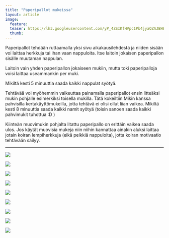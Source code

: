 ```yaml
---
title: "Paperipallot mukeissa"
layout: article
image:
  feature:
  teaser: https://lh3.googleusercontent.com/yP_4ZSIKfHVpc1Pb4jyaQZAJBHBQR9P3Qn8-c9_AVJh5_ac_YEoNy4ODduqs5u071i3Ppa6zQVIBeII8A2KNSzJHgfAkY0WKu9aJeLqAi-pWy3tfN78s-b-641YYcgVPNGeXII1WDIO9vKF3706ZfdV3S9kaGRZNCuOzyNOg-n612eRAsOxFs-ABqd78oNK-gBDVyx6HunQesQYIoJayvVIbXKMxMwXbTqmipTCDYcL2qhoH6KGy2wWi7gSHj7CBQbKkA1kPPvFNRyqr_wUt7pMZU5-MbclOHb66eustN5TkkkUKMmOK8jx1MyPQeaawIjUptYDGPTRjn2xNK7oxx2diSX-qUkowR2NlsZbZPgiPyJ9oo5xtFqsmvwjBzz3vT7dAnCOpJypzxxup-xXFl9XZFkRkjJfGPxj9Lx6ZZo8oxEaq2wbI8b5EtH4ZanWsuoVZclC5y0U2mRoFHdFmCMBZ23thnpIpeag7W07UfFL9O89Kbfb1h1Y9-S4qR3iEOJ7e6sQnHKUD7Oxpy58p84LUezFpCy2PZTr7VD41x9g=w245
  thumb:
---
```


Paperipallot tehdään ruttaamalla yksi sivu aikakausilehdestä ja niiden sisään voi laittaa herkkuja tai ihan vaan nappuloita. Itse laitoin jokaisen paperipallon sisälle muutaman nappulan.

Laitoin vain yhden paperipallon jokaiseen mukiin, mutta toki paperipalloja voisi laittaa useammankin per muki.

Mikiltä kesti 5 minuuttia saada kaikki nappulat syötyä.

Tehtävää voi myöhemmin vaikeuttaa painamalla paperipallot ensin litteäksi mukin pohjalle esimerkiksi toisella mukilla. Tätä kokeiltiin Mikin kanssa pahvisilla kertakäyttömukeilla, jotta tehtävä ei olisi ollut liian vaikea. Mikiltä kesti 8 minuuttia saada kaikki namit syötyä (toisin sanoen saada kaikki pahvimukit tuhottua :D )

Kiinteän muovimukin pohjalta litattu paperipallo on erittäin vaikea saada ulos. Jos käytät muovisia mukeja niin niihin kannattaa ainakin aluksi laittaa jotain koiran lempiherkkuja (eikä pelkkiä nappuloita), jotta koiran motivaatio tehtävään säilyy.

---

[![](https://lh3.googleusercontent.com/0sOU8Mh_QCsd6qnfIOgQxOSc4EBBhu48LS65nyk3RmhhVx1BoZnyxcnjCqxpIM0ONrRJTDaxRwAzWIhSp-iuzrE5een8hdK0omjWoEg6goaDeq0UUaKvL5-EXFEx2swTNpFkhBjG50yYuSjz-0FNEl-SzYU5SbJcd0NrPqY5NxUf-pMrMEeWU7E7aW7J1aFnddxnNedP1yuym0iO7T8tZZIGbqO5JVFdYwCoAPItFSQRydBpJFTFwe_TumLu8z5MiztbcgpJ5wGs29nOb2NEmml9GZ3W0u_3mZ4_DX3FkQGJ0UfjbB_JLAVbVsdZFEs51MIDJ3kWg4oKADuzb2YNtAqAHmPYt9ObvphkMjmrBJEIJg4HFxC9VFqvIBg1UalPUinF3MAXfMwoYYVhxdLpGkoMg8eUlB1Uc-9BU_ip35cq-KwPhRWvMyq3TIkmjo-JXHW2tmDWY3ScxtEKGCF07FE0pMUX99hyCCkNzSOqZjg9r9ytHSem3QQOyGXmGVpTjt0-3kxwQ29lhnJadwfus9IDJSIGX7LHQVr-tn_9A84=w800)](https://lh3.googleusercontent.com/0sOU8Mh_QCsd6qnfIOgQxOSc4EBBhu48LS65nyk3RmhhVx1BoZnyxcnjCqxpIM0ONrRJTDaxRwAzWIhSp-iuzrE5een8hdK0omjWoEg6goaDeq0UUaKvL5-EXFEx2swTNpFkhBjG50yYuSjz-0FNEl-SzYU5SbJcd0NrPqY5NxUf-pMrMEeWU7E7aW7J1aFnddxnNedP1yuym0iO7T8tZZIGbqO5JVFdYwCoAPItFSQRydBpJFTFwe_TumLu8z5MiztbcgpJ5wGs29nOb2NEmml9GZ3W0u_3mZ4_DX3FkQGJ0UfjbB_JLAVbVsdZFEs51MIDJ3kWg4oKADuzb2YNtAqAHmPYt9ObvphkMjmrBJEIJg4HFxC9VFqvIBg1UalPUinF3MAXfMwoYYVhxdLpGkoMg8eUlB1Uc-9BU_ip35cq-KwPhRWvMyq3TIkmjo-JXHW2tmDWY3ScxtEKGCF07FE0pMUX99hyCCkNzSOqZjg9r9ytHSem3QQOyGXmGVpTjt0-3kxwQ29lhnJadwfus9IDJSIGX7LHQVr-tn_9A84=s0)

[![](https://lh3.googleusercontent.com/Hft1xxsLQAkaMk4nmsSwBFjm1jl39TxO-uBMeBk6wuJcIhzRFBw7mbyAs_rnmy3H9c9SOopJ8ne9zIBTdXlmWDdQT1NObRtQuuVlqCElV1vPiH36pCZffMS_7M4AdI9gZWWNLN9hy6s_yO9TJRb1LndS8PGdloIYNz0Rz1XMD7Ld03P8Wy9CrsCWC2pAxwjlyN44GE3E1uhpizcm2dsf0OuexYCUOh5nHTXbsqmpQQsKzPtUBLUexjWO09JThnTZwVarBTwnn3QhGCiy5_BKdvoBMRza6kR5eSuFdTAOm0nteYF3A12itoDlNJVmEBLXUJ7Y_L1wbRB6MmL7nlc-EWRKTrsZ51ekoRFYE3Bvt6BjDg3NAeSeSAAFXKOhoYm7JNGwHHzNXMGpTn6qxSHJlz0HgIYxDV8RqfhT5eUI4BKxS-4xKe140v4H2BasMpsJLiC6XimOrYgZes40IOKinbFBcFdprUUbl68nAy_hW2TpxzQKg5R3gbkrA9qZPhPzO8Sxt5WRMPFDplwY-IT8TyljmTDxyKe0rXuQWJE6KaA=w800)](https://lh3.googleusercontent.com/Hft1xxsLQAkaMk4nmsSwBFjm1jl39TxO-uBMeBk6wuJcIhzRFBw7mbyAs_rnmy3H9c9SOopJ8ne9zIBTdXlmWDdQT1NObRtQuuVlqCElV1vPiH36pCZffMS_7M4AdI9gZWWNLN9hy6s_yO9TJRb1LndS8PGdloIYNz0Rz1XMD7Ld03P8Wy9CrsCWC2pAxwjlyN44GE3E1uhpizcm2dsf0OuexYCUOh5nHTXbsqmpQQsKzPtUBLUexjWO09JThnTZwVarBTwnn3QhGCiy5_BKdvoBMRza6kR5eSuFdTAOm0nteYF3A12itoDlNJVmEBLXUJ7Y_L1wbRB6MmL7nlc-EWRKTrsZ51ekoRFYE3Bvt6BjDg3NAeSeSAAFXKOhoYm7JNGwHHzNXMGpTn6qxSHJlz0HgIYxDV8RqfhT5eUI4BKxS-4xKe140v4H2BasMpsJLiC6XimOrYgZes40IOKinbFBcFdprUUbl68nAy_hW2TpxzQKg5R3gbkrA9qZPhPzO8Sxt5WRMPFDplwY-IT8TyljmTDxyKe0rXuQWJE6KaA=s0)

[![](https://lh3.googleusercontent.com/vStQwU1SdkUBY_MxAftveIg0FI9rUVcuo-7ydNBxAEnfOXf_LbCGUIF1atftPpeD18zrjb9CLLpEIT4w7LfpTkera5ZMyX6SLDBRnSJASfaidwE58CEx1kUuX8YZRKwnaMIZu309xf-YAFRgmmogRe8D1PS-BWbhmNRRhPma-_wYzWv1gOVjpDsVVv4vbF3HBaCANB21OmLONoLGcpOchkS_3xonmb54nQOuxOhlzMHR_pNwecsIv7B8ENiKbcWnZAMZLQ9IO2tdUG8QxezAa9YSO6MTsr9V1WV_uHb30ry19qIZQIvX2gtj8Gg_lvgvS5GMvYbLcQThTMeVMiCnjGwdbzmFlTsV18DWWPYCk_wu1fWZCRir4Fbmtw8udbTKu6KU5bk4mEaS1YftZa7VF8VbpT9ms45hegqEMrlfAoLk61S-BuFPQIHRGndGMIP5P1tSXSY1S-o_wr_IUq0L3eyGEpD1IHzvCytEWCnlTvurD1hkd9KChYa6LDb_8QncYFafmnKwAHQiOb9podcwLnPqloP5ZZ5TLmVp5Vo_wM8=w800)](https://lh3.googleusercontent.com/vStQwU1SdkUBY_MxAftveIg0FI9rUVcuo-7ydNBxAEnfOXf_LbCGUIF1atftPpeD18zrjb9CLLpEIT4w7LfpTkera5ZMyX6SLDBRnSJASfaidwE58CEx1kUuX8YZRKwnaMIZu309xf-YAFRgmmogRe8D1PS-BWbhmNRRhPma-_wYzWv1gOVjpDsVVv4vbF3HBaCANB21OmLONoLGcpOchkS_3xonmb54nQOuxOhlzMHR_pNwecsIv7B8ENiKbcWnZAMZLQ9IO2tdUG8QxezAa9YSO6MTsr9V1WV_uHb30ry19qIZQIvX2gtj8Gg_lvgvS5GMvYbLcQThTMeVMiCnjGwdbzmFlTsV18DWWPYCk_wu1fWZCRir4Fbmtw8udbTKu6KU5bk4mEaS1YftZa7VF8VbpT9ms45hegqEMrlfAoLk61S-BuFPQIHRGndGMIP5P1tSXSY1S-o_wr_IUq0L3eyGEpD1IHzvCytEWCnlTvurD1hkd9KChYa6LDb_8QncYFafmnKwAHQiOb9podcwLnPqloP5ZZ5TLmVp5Vo_wM8=s0)

[![](https://lh3.googleusercontent.com/YNoSXmDeGi4v2UQQNHlFoRe4-aEsEu1o--XSlT6x-b9ZSB7rvP8fqFaV1wvJgkMtCcpaLs3coFEZFBXlxypQwG_txxhHnxVKz-A-ZOViwE6rqiYmT5yJGJ7c3Oeo2-RJ1EHPWkuhgevZC5XHfzV96Hodd8_SnAE0AJTPl2pDr4w_R6uqEBNJlGid788UngseTGEshn7LgHUByrylYfSiF9RpGjFDBFq2THM7J138aslk7MnarEd5aO4QPQSLpr3p5dCBWZknMCxrzZwMrvQYWDySJJGv0R2RxzSeoxxYshUGtc8ccQ7iWBOJH_VvttzIN9wJPUpBaiQlcYIGl4BbjgqAs376coXAibDEKPsHDWb2Eompz56nY4ZUlvZKynzQ044QrkK-9vBJBjHJlTXaS8P9WGkuKlKRjLhT-ONcOY_xWSDRmUgfLHr875EeVMMyxgrn1CR_OdTx9tFS0KYEg81OOCwK_srtVLxke1rcqemrlJ1awWijBrR85Gh2Pr_O-YLbeEroMT5OqnDg2c7PImSeyn5dGlbSp8hsuDXNKPY=w800)](https://lh3.googleusercontent.com/YNoSXmDeGi4v2UQQNHlFoRe4-aEsEu1o--XSlT6x-b9ZSB7rvP8fqFaV1wvJgkMtCcpaLs3coFEZFBXlxypQwG_txxhHnxVKz-A-ZOViwE6rqiYmT5yJGJ7c3Oeo2-RJ1EHPWkuhgevZC5XHfzV96Hodd8_SnAE0AJTPl2pDr4w_R6uqEBNJlGid788UngseTGEshn7LgHUByrylYfSiF9RpGjFDBFq2THM7J138aslk7MnarEd5aO4QPQSLpr3p5dCBWZknMCxrzZwMrvQYWDySJJGv0R2RxzSeoxxYshUGtc8ccQ7iWBOJH_VvttzIN9wJPUpBaiQlcYIGl4BbjgqAs376coXAibDEKPsHDWb2Eompz56nY4ZUlvZKynzQ044QrkK-9vBJBjHJlTXaS8P9WGkuKlKRjLhT-ONcOY_xWSDRmUgfLHr875EeVMMyxgrn1CR_OdTx9tFS0KYEg81OOCwK_srtVLxke1rcqemrlJ1awWijBrR85Gh2Pr_O-YLbeEroMT5OqnDg2c7PImSeyn5dGlbSp8hsuDXNKPY=s0)

[![](https://lh3.googleusercontent.com/RIdMdzLfDUuS1r3D4WSKeferEPCsLy80a7DwhCD5i0iWO1yKiBRPCe9WuA7dyiArLcQd13a1g-TouSGPIhcBsjuwWO8sjO4Qy6XfTZBFAqv_AdrnMJpkOsEmujIJnLQHpmsy4vFzZFewm0zYMInZ7JVfo69vqWzuPZXSY3I2Sqxqlg-IvAqtJPHyGGB6V0TF0X74blzINiBmHnvKLKObjMRc4XPgMcZFu-0_GcE4nbguel16aoKvb9eig5Tg-E68JzyfchqLaHlW0xs5fHFUh9AnSBLTg2svLZhiKey0F8oLYu-sJtTYYqCEvv08Xl-fYjqfc5RJuKly0QJOqOQ5-J9jHKUEDLo_7iks14GrQSSnB0l3nycw169Nc0cBWsFjPz1v0QVFsAB-rRSB2-xgSlFQBHNiLWkHIwqLi_LFUxHshX8dlk2F9Uo0CZb5v_AIyAGFzoYmj8lynZT1p-GqsuxZBPYeNF254H318g9xieZtbzz4-y3i-1ypeZ4a8rI0OXUyswcFb28c5iGJX7Zx84uKiH4mcu5PdyYL0SI6DQk=w800)](https://lh3.googleusercontent.com/RIdMdzLfDUuS1r3D4WSKeferEPCsLy80a7DwhCD5i0iWO1yKiBRPCe9WuA7dyiArLcQd13a1g-TouSGPIhcBsjuwWO8sjO4Qy6XfTZBFAqv_AdrnMJpkOsEmujIJnLQHpmsy4vFzZFewm0zYMInZ7JVfo69vqWzuPZXSY3I2Sqxqlg-IvAqtJPHyGGB6V0TF0X74blzINiBmHnvKLKObjMRc4XPgMcZFu-0_GcE4nbguel16aoKvb9eig5Tg-E68JzyfchqLaHlW0xs5fHFUh9AnSBLTg2svLZhiKey0F8oLYu-sJtTYYqCEvv08Xl-fYjqfc5RJuKly0QJOqOQ5-J9jHKUEDLo_7iks14GrQSSnB0l3nycw169Nc0cBWsFjPz1v0QVFsAB-rRSB2-xgSlFQBHNiLWkHIwqLi_LFUxHshX8dlk2F9Uo0CZb5v_AIyAGFzoYmj8lynZT1p-GqsuxZBPYeNF254H318g9xieZtbzz4-y3i-1ypeZ4a8rI0OXUyswcFb28c5iGJX7Zx84uKiH4mcu5PdyYL0SI6DQk=s0)

[![](https://lh3.googleusercontent.com/9UjlSg7oTnu5jcx81m4lGByG3jVBR8kW6tKAxVpDbw5d3cAEaorsRak3y5I_qydZAxnxAuE714HN1M4j9jvoBHjjOA5-NHBNIVKRl0iJFT2WAcIoWv-n1nxNhECelIuPs3iQ-ejHJPn7MexldtVj9BSMc8bxq0Fuw9bz-1yFcKeFCMx0wNwZ_JqJYFGDkXPNsQXFZvT4rFy6JWK1PDm9RNjfg0098pZI96TIbQeJEo5OBJ7JAp0YVixrVXJor_wzY4RBdje3263E1dQIf9dp5vQrzOEmKv3DRfsSQ5xgakD4NpsgQ8TWB7GHruBtnHBppdtFJRtLjH6iRekGgCnuNbwIGpxpBIbuC7Q3ZktM2IWkXAy-cad8uEVwzXZMlBlTN8a3wMHIP9nz5yr_EEGs15tWZt5_Ik4fUlcgCyJ1Z3ywPZ7I3QthH7pOKCJ5WZOFR7_gLtF-yktFY7Qq8-7e4XEnaR95Wr_GOYAyX676E9T8Ak_A3tshbwlbuJkMavlP6Z7HrloKSTnP3xCsWSmzGp02InTghBsmVMGfwTWiGRA=w800)](https://lh3.googleusercontent.com/9UjlSg7oTnu5jcx81m4lGByG3jVBR8kW6tKAxVpDbw5d3cAEaorsRak3y5I_qydZAxnxAuE714HN1M4j9jvoBHjjOA5-NHBNIVKRl0iJFT2WAcIoWv-n1nxNhECelIuPs3iQ-ejHJPn7MexldtVj9BSMc8bxq0Fuw9bz-1yFcKeFCMx0wNwZ_JqJYFGDkXPNsQXFZvT4rFy6JWK1PDm9RNjfg0098pZI96TIbQeJEo5OBJ7JAp0YVixrVXJor_wzY4RBdje3263E1dQIf9dp5vQrzOEmKv3DRfsSQ5xgakD4NpsgQ8TWB7GHruBtnHBppdtFJRtLjH6iRekGgCnuNbwIGpxpBIbuC7Q3ZktM2IWkXAy-cad8uEVwzXZMlBlTN8a3wMHIP9nz5yr_EEGs15tWZt5_Ik4fUlcgCyJ1Z3ywPZ7I3QthH7pOKCJ5WZOFR7_gLtF-yktFY7Qq8-7e4XEnaR95Wr_GOYAyX676E9T8Ak_A3tshbwlbuJkMavlP6Z7HrloKSTnP3xCsWSmzGp02InTghBsmVMGfwTWiGRA=s0)

[![](https://lh3.googleusercontent.com/sBT4PDc4bccl9fZfMwlYBnw-N4aUYHngfmFejGuAhaV1bBLZc4i1N7alFFmvsfbUcTJIlyFVd-_yOdCUMuGP-Nt85OoksdqJNwehoEsw5d0b97yzNaFuDfkJx0B3iom17JjtnSM7CJd5HReo2GNgfMwdGXLOWcVw5QuEW34jWqHPUo07iC57bHF_9SNHQr2xs_DdmppQWg3_ThgqoNKVbGV3dnCz0qCYUel-bt80V4f6fbnaMvtFlzJQGL_hd6ewS9iuf6eFDfnamK8ABvlQsnf-BLGSdy6PQuhCSIQz6Yn94MiPn8Slv0O9Uhb_swQmBpmYRVl7VhelbqapADpACpDLRegb82FbfEf1DyVAgOlesc4U74Hn3FTFkbWTalYPzAAorTlHtT4goynPwf70-jNBG0dChsqlxN2ziunlj4nLGG-U1Egw6VHRppXbOi9SRccJE07SPdK2UdIo-guKqbiUiVRR2tkxWqbEfZWO1aiPxOZQT_TJDhNBXOelc2lgfFvxCw4aO3lRUxyLpoI3Hpi_PRmXaB7V8vIMbR4J0jI=w800)](https://lh3.googleusercontent.com/sBT4PDc4bccl9fZfMwlYBnw-N4aUYHngfmFejGuAhaV1bBLZc4i1N7alFFmvsfbUcTJIlyFVd-_yOdCUMuGP-Nt85OoksdqJNwehoEsw5d0b97yzNaFuDfkJx0B3iom17JjtnSM7CJd5HReo2GNgfMwdGXLOWcVw5QuEW34jWqHPUo07iC57bHF_9SNHQr2xs_DdmppQWg3_ThgqoNKVbGV3dnCz0qCYUel-bt80V4f6fbnaMvtFlzJQGL_hd6ewS9iuf6eFDfnamK8ABvlQsnf-BLGSdy6PQuhCSIQz6Yn94MiPn8Slv0O9Uhb_swQmBpmYRVl7VhelbqapADpACpDLRegb82FbfEf1DyVAgOlesc4U74Hn3FTFkbWTalYPzAAorTlHtT4goynPwf70-jNBG0dChsqlxN2ziunlj4nLGG-U1Egw6VHRppXbOi9SRccJE07SPdK2UdIo-guKqbiUiVRR2tkxWqbEfZWO1aiPxOZQT_TJDhNBXOelc2lgfFvxCw4aO3lRUxyLpoI3Hpi_PRmXaB7V8vIMbR4J0jI=s0)

[![](https://lh3.googleusercontent.com/19ueU1jD_4lfGqY0E4SHks38KjSD1NSqrq0ePVhboI5Zf3cpNjCYBldWojbfsaTJ7dfKZKqEYL0BullGEMP8a9yqozpAQXLoTjcZ6gkLcuwoznS5hbEnNciEpHB5p4iHfzlaqQvl6_i4hwSBSVDID3zIGI3z9wkxQYZ7SulOyHddxd2c-ITDQQbL_Z60oJoQwneizudiq9VcYWc1D8EuJ6-kqIsjRyl4Ijvt5oo13TZ03bCNDRz3SQ3vFrbjQ2SBxldRM4wxpySnpcUmP9Wfm9jgxj5Im2XaSp1J8aBWN3l6hgCC7CUNyW7QrcJ-vqR63ViwrsyclpFCwQf5Et91jfNWEpj0oiYsIKcl1FoMK4I8oamyxqzqvjjbwT7hp7ZUTTWhLW3ErAuJC8M3GInNENptM2hNilCkAdcXq1upIoFPOq0scQORdgwJB1OlYHrLTO262pF7J9wOlv2boRKTa60xYHkMoDgE9KA214JerpHTVu0SYSft8FVnaOdfqjN7m5xCKvJCqTVP-arh_RFlo1Ie1bzRDiBr_OqKibvovAw=w800)](https://lh3.googleusercontent.com/19ueU1jD_4lfGqY0E4SHks38KjSD1NSqrq0ePVhboI5Zf3cpNjCYBldWojbfsaTJ7dfKZKqEYL0BullGEMP8a9yqozpAQXLoTjcZ6gkLcuwoznS5hbEnNciEpHB5p4iHfzlaqQvl6_i4hwSBSVDID3zIGI3z9wkxQYZ7SulOyHddxd2c-ITDQQbL_Z60oJoQwneizudiq9VcYWc1D8EuJ6-kqIsjRyl4Ijvt5oo13TZ03bCNDRz3SQ3vFrbjQ2SBxldRM4wxpySnpcUmP9Wfm9jgxj5Im2XaSp1J8aBWN3l6hgCC7CUNyW7QrcJ-vqR63ViwrsyclpFCwQf5Et91jfNWEpj0oiYsIKcl1FoMK4I8oamyxqzqvjjbwT7hp7ZUTTWhLW3ErAuJC8M3GInNENptM2hNilCkAdcXq1upIoFPOq0scQORdgwJB1OlYHrLTO262pF7J9wOlv2boRKTa60xYHkMoDgE9KA214JerpHTVu0SYSft8FVnaOdfqjN7m5xCKvJCqTVP-arh_RFlo1Ie1bzRDiBr_OqKibvovAw=s0)

[![](https://lh3.googleusercontent.com/iwUK6BFiOb8ZSM31Ozt_KIu_kKVj01QwbhI7LiGdi0q2sF4y3Vlmw0WQyS33litKJb1bADTT5D-1D6ZTozpndXnAB829cQ-yHih5TUwzJZduEC8M1L_q19eZYVu9-v3uZIBj9Q1f43L-s1IgWBwaTxF0oLZA4ZGIToRU04cVG74HhLZZaiJgL3RfUnK6iLiI5Z6trzL9FAp2_MlCNhhwpTMWTHotCbtIlH-BiJiUuN7NN1spn2mquf_R9ZycWIOJccO-G08cjjxWaeV2HbBdHTe0hToKOclO5H9BQtAxgbpWY45Hi-P3L0E_nsC8hzi92CUZTyPi4gOzlRajkWQT0HRksyen7woM8tnAfiJrTd-BCTR_E9T3faGUEnDXvS3Veplfeh0lm41CHw244d02i3mvkiBJp6-hjOIArSG7TFzsmJ7wp2-oSJakqILVENxTSO0Z3-AEuoXkUihPS9lRaxBlCPhhGzjhPeqO5oUjYz1MWRtO4G9R0u2qvPNkmwSSYW3I2L0x3zf-TcfDrRyH_CUhjJD04ShNa02uLCHQfRU=w800)](https://lh3.googleusercontent.com/iwUK6BFiOb8ZSM31Ozt_KIu_kKVj01QwbhI7LiGdi0q2sF4y3Vlmw0WQyS33litKJb1bADTT5D-1D6ZTozpndXnAB829cQ-yHih5TUwzJZduEC8M1L_q19eZYVu9-v3uZIBj9Q1f43L-s1IgWBwaTxF0oLZA4ZGIToRU04cVG74HhLZZaiJgL3RfUnK6iLiI5Z6trzL9FAp2_MlCNhhwpTMWTHotCbtIlH-BiJiUuN7NN1spn2mquf_R9ZycWIOJccO-G08cjjxWaeV2HbBdHTe0hToKOclO5H9BQtAxgbpWY45Hi-P3L0E_nsC8hzi92CUZTyPi4gOzlRajkWQT0HRksyen7woM8tnAfiJrTd-BCTR_E9T3faGUEnDXvS3Veplfeh0lm41CHw244d02i3mvkiBJp6-hjOIArSG7TFzsmJ7wp2-oSJakqILVENxTSO0Z3-AEuoXkUihPS9lRaxBlCPhhGzjhPeqO5oUjYz1MWRtO4G9R0u2qvPNkmwSSYW3I2L0x3zf-TcfDrRyH_CUhjJD04ShNa02uLCHQfRU=s0)
